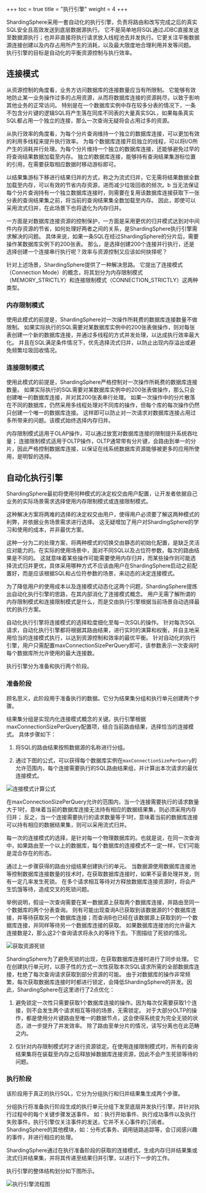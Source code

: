 +++
toc = true
title = "执行引擎"
weight = 4
+++

ShardingSphere采用一套自动化的执行引擎，负责将路由和改写完成之后的真实SQL安全且高效发送到底层数据源执行。
它不是简单地将SQL通过JDBC直接发送至数据源执行；也并非直接将执行请求放入线程池去并发执行。它更关注平衡数据源连接创建以及内存占用所产生的消耗，以及最大限度地合理利用并发等问题。
执行引擎的目标是自动化的平衡资源控制与执行效率。

## 连接模式

从资源控制的角度看，业务方访问数据库的连接数量应当有所限制。
它能够有效地防止某一业务操作过多的占用资源，从而将数据库连接的资源耗尽，以致于影响其他业务的正常访问。
特别是在一个数据库实例中存在较多分表的情况下，一条不包含分片键的逻辑SQL将产生落在同库不同表的大量真实SQL，如果每条真实SQL都占用一个独立的连接，那么一次查询无疑将会占用过多的资源。

从执行效率的角度看，为每个分片查询维持一个独立的数据库连接，可以更加有效的利用多线程来提升执行效率。
为每个数据库连接开启独立的线程，可以将I/O所产生的消耗并行处理。为每个分片维持一个独立的数据库连接，还能够避免过早的将查询结果数据加载至内存。
独立的数据库连接，能够持有查询结果集游标位置的引用，在需要获取相应数据时移动游标即可。

以结果集游标下移进行结果归并的方式，称之为流式归并，它无需将结果数据全数加载至内存，可以有效的节省内存资源，进而减少垃圾回收的频次。b
当无法保证每个分片查询持有一个独立数据库连接时，则需要在复用该数据库连接获取下一张分表的查询结果集之前，将当前的查询结果集全数加载至内存。
因此，即使可以采用流式归并，在此场景下也将退化为内存归并。

一方面是对数据库连接资源的控制保护，一方面是采用更优的归并模式达到对中间件内存资源的节省，如何处理好两者之间的关系，是ShardingSphere执行引擎需求解决的问题。
具体来说，如果一条SQL在经过ShardingSphere的分片后，需要操作某数据库实例下的200张表。
那么，是选择创建200个连接并行执行，还是选择创建一个连接串行执行呢？效率与资源控制又应该如何抉择呢？

针对上述场景，ShardingSphere提供了一种解决思路。
它提出了连接模式（Connection Mode）的概念，将其划分为内存限制模式（MEMORY_STRICTLY）和连接限制模式（CONNECTION_STRICTLY）这两种类型。

### 内存限制模式

使用此模式的前提是，ShardingSphere对一次操作所耗费的数据库连接数量不做限制。
如果实际执行的SQL需要对某数据库实例中的200张表做操作，则对每张表创建一个新的数据库连接，并通过多线程的方式并发处理，以达成执行效率最大化。
并且在SQL满足条件情况下，优先选择流式归并，以防止出现内存溢出或避免频繁垃圾回收情况。

### 连接限制模式

使用此模式的前提是，ShardingSphere严格控制对一次操作所耗费的数据库连接数量。
如果实际执行的SQL需要对某数据库实例中的200张表做操作，那么只会创建唯一的数据库连接，并对其200张表串行处理。
如果一次操作中的分片散落在不同的数据库，仍然采用多线程处理对不同库的操作，但每个库的每次操作仍然只创建一个唯一的数据库连接。
这样即可以防止对一次请求对数据库连接占用过多所带来的问题。该模式始终选择内存归并。

内存限制模式适用于OLAP操作，可以通过放宽对数据库连接的限制提升系统吞吐量；
连接限制模式适用于OLTP操作，OLTP通常带有分片键，会路由到单一的分片，因此严格控制数据库连接，以保证在线系统数据库资源能够被更多的应用所使用，是明智的选择。

## 自动化执行引擎

ShardingSphere最初将使用何种模式的决定权交由用户配置，让开发者依据自己业务的实际场景需求选择使用内存限制模式或连接限制模式。

这种解决方案将两难的选择的决定权交由用户，使得用户必须要了解这两种模式的利弊，并依据业务场景需求进行选择。
这无疑增加了用户对ShardingSphere的学习和使用的成本，并非最优方案。

这种一分为二的处理方案，将两种模式的切换交由静态的初始化配置，是缺乏灵活应对能力的。在实际的使用场景中，面对不同SQL以及占位符参数，每次的路由结果是不同的。
这就意味着某些操作可能需要使用内存归并，而某些操作则可能选择流式归并更优，具体采用哪种方式不应该由用户在ShardingSphere启动之前配置好，而是应该根据SQL和占位符参数的场景，来动态的决定连接模式。

为了降低用户的使用成本以及连接模式动态化这两个问题，ShardingSphere提炼出自动化执行引擎的思路，在其内部消化了连接模式概念。
用户无需了解所谓的内存限制模式和连接限制模式是什么，而是交由执行引擎根据当前场景自动选择最优的执行方案。

自动化执行引擎将连接模式的选择粒度细化至每一次SQL的操作。
针对每次SQL请求，自动化执行引擎都将根据其路由结果，进行实时的演算和权衡，并自主地采用恰当的连接模式执行，以达到资源控制和效率的最优平衡。
针对自动化的执行引擎，用户只需配置maxConnectionSizePerQuery即可，该参数表示一次查询时每个数据库所允许使用的最大连接数。

执行引擎分为准备和执行两个阶段。

### 准备阶段

顾名思义，此阶段用于准备执行的数据。它分为结果集分组和执行单元创建两个步骤。

结果集分组是实现内化连接模式概念的关键。执行引擎根据maxConnectionSizePerQuery配置项，结合当前路由结果，选择恰当的连接模式。
具体步骤如下：

1. 将SQL的路由结果按照数据源的名称进行分组。

2. 通过下图的公式，可以获得每个数据库实例在`maxConnectionSizePerQuery`的允许范围内，每个连接需要执行的SQL路由结果组，并计算出本次请求的最优连接模式。

![连接模式计算公式](http://shardingsphere.apache.org/document/current/img/sharding/connection_mode_cn.png)

在maxConnectionSizePerQuery允许的范围内，当一个连接需要执行的请求数量大于1时，意味着当前的数据库连接无法持有相应的数据结果集，则必须采用内存归并；
反之，当一个连接需要执行的请求数量等于1时，意味着当前的数据库连接可以持有相应的数据结果集，则可以采用流式归并。

每一次的连接模式的选择，是针对每一个物理数据库的。也就是说，在同一次查询中，如果路由至一个以上的数据库，每个数据库的连接模式不一定一样，它们可能是混合存在的形态。

通过上一步骤获得的路由分组结果创建执行的单元。
当数据源使用数据库连接池等控制数据库连接数量的技术时，在获取数据库连接时，如果不妥善处理并发，则有一定几率发生死锁。
在多个请求相互等待对方释放数据库连接资源时，将会产生饥饿等待，造成交叉的死锁问题。

举例说明，假设一次查询需要在某一数据源上获取两个数据库连接，并路由至同一个数据库的两个分表查询。
则有可能出现查询A已获取到该数据源的1个数据库连接，并等待获取另一个数据库连接；而查询B也已经在该数据源上获取到的一个数据库连接，并同样等待另一个数据库连接的获取。
如果数据库连接池的允许最大连接数是2，那么这2个查询请求将永久的等待下去。下图描绘了死锁的情况。

![获取资源死锁](http://shardingsphere.apache.org/document/current/img/sharding/dead_lock_cn.png)

ShardingSphere为了避免死锁的出现，在获取数据库连接时进行了同步处理。
它在创建执行单元时，以原子性的方式一次性获取本次SQL请求所需的全部数据库连接，杜绝了每次查询请求获取到部分资源的可能。
由于对数据库的操作非常频繁，每次获取数据库连接时时都进行锁定，会降低ShardingSphere的并发。因此，ShardingSphere在这里进行了2点优化：

1. 避免锁定一次性只需要获取1个数据库连接的操作。因为每次仅需要获取1个连接，则不会发生两个请求相互等待的场景，无需锁定。
对于大部分OLTP的操作，都是使用分片键路由至唯一的数据节点，这会使得系统变为完全无锁的状态，进一步提升了并发效率。
除了路由至单分片的情况，读写分离也在此范畴之内。

2. 仅针对内存限制模式时才进行资源锁定。在使用连接限制模式时，所有的查询结果集将在装载至内存之后释放掉数据库连接资源，因此不会产生死锁等待的问题。

### 执行阶段

该阶段用于真正的执行SQL，它分为分组执行和归并结果集生成两个步骤。

分组执行将准备执行阶段生成的执行单元分组下发至底层并发执行引擎，并针对执行过程中的每个关键步骤发送事件。
如：执行开始事件、执行成功事件以及执行失败事件。执行引擎仅关注事件的发送，它并不关心事件的订阅者。
ShardingSphere的其他模块，如：分布式事务、调用链路追踪等，会订阅感兴趣的事件，并进行相应的处理。

ShardingSphere通过在执行准备阶段的获取的连接模式，生成内存归并结果集或流式归并结果集，并将其传递至结果归并引擎，以进行下一步的工作。

执行引擎的整体结构划分如下图所示。

![执行引擎流程图](http://shardingsphere.apache.org/document/current/img/sharding/execute_architecture_cn.png)
